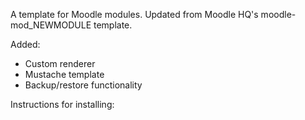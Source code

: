 A template for Moodle modules.  Updated from Moodle HQ's moodle-mod_NEWMODULE template.

Added:

 - Custom renderer
 - Mustache template
 - Backup/restore functionality

Instructions for installing:


